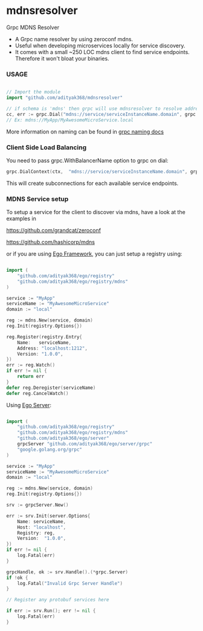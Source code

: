 # mdnsresolver

Grpc MDNS Resolver

- A Grpc name resolver by using zeroconf mdns.
- Useful when developing microservices locally for service discovery.
- It comes with a small ~250 LOC mdns client to find service endpoints. Therefore it won't bloat your binaries.

### USAGE

```go

// Import the module
import "github.com/adityak368/mdnsresolver"

// if schema is 'mdns' then grpc will use mdnsresolver to resolve addresses
cc, err := grpc.Dial("mdns://service/serviceInstanceName.domain", grpc.WithResolvers(mdnsresolver.NewBuilder()))
// Ex: mdns://MyApp/MyAwesomeMicroService.local
```

More information on naming can be found in [grpc naming docs](https://github.com/grpc/grpc/blob/master/doc/naming.md)

### Client Side Load Balancing

You need to pass grpc.WithBalancerName option to grpc on dial:

```go
grpc.DialContext(ctx,  "mdns://service/serviceInstanceName.domain", grpc.WithResolvers(mdnsresolver.NewBuilder()), grpc.WithBalancerName("round_robin"), grpc.WithInsecure())
```

This will create subconnections for each available service endpoints.

### MDNS Service setup

To setup a service for the client to discover via mdns, have a look at the examples in

https://github.com/grandcat/zeroconf

https://github.com/hashicorp/mdns

or if you are using [Ego Framework](https://github.com/adityak368/ego), you can just setup a registry using:

```go

import (
	"github.com/adityak368/ego/registry"
	"github.com/adityak368/ego/registry/mdns"
)

service := "MyApp"
serviceName := "MyAwesomeMicroService"
domain := "local"

reg := mdns.New(service, domain)
reg.Init(registry.Options{})

reg.Register(registry.Entry{
    Name:   serviceName,
    Address: "localhost:1212",
    Version: "1.0.0",
})
err := reg.Watch()
if err != nil {
    return err
}
defer reg.Deregister(serviceName)
defer reg.CancelWatch()

```

Using [Ego Server](https://github.com/adityak368/ego/server):

```go

import (
	"github.com/adityak368/ego/registry"
	"github.com/adityak368/ego/registry/mdns"
	"github.com/adityak368/ego/server"
    grpcServer "github.com/adityak368/ego/server/grpc"
	"google.golang.org/grpc"
)

service := "MyApp"
serviceName := "MyAwesomeMicroService"
domain := "local"

reg := mdns.New(service, domain)
reg.Init(registry.Options{})

srv := grpcServer.New()

err := srv.Init(server.Options{
    Name: serviceName,
    Host: "localhost",
    Registry: reg,
    Version:  "1.0.0",
})
if err != nil {
    log.Fatal(err)
}

grpcHandle, ok := srv.Handle().(*grpc.Server)
if !ok {
    log.Fatal("Invalid Grpc Server Handle")
}

// Register any protobuf services here

if err := srv.Run(); err != nil {
    log.Fatal(err)
}
```
